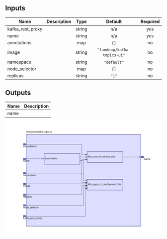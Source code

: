 ## Inputs

| Name | Description | Type | Default | Required |
|------|-------------|:----:|:-----:|:-----:|
| kafka\_rest\_proxy |  | string | n/a | yes |
| name |  | string | n/a | yes |
| annotations |  | map | `{}` | no |
| image |  | string | `"landoop/kafka-topics-ui"` | no |
| namespace |  | string | `"default"` | no |
| node\_selector |  | map | `{}` | no |
| replicas |  | string | `"1"` | no |

## Outputs

| Name | Description |
|------|-------------|
| name |  |

<img src="diagram.svg"/>
